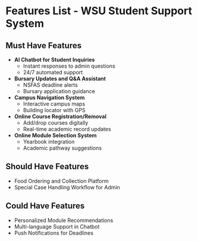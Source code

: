# Features List - WSU Student Support System

## Must Have Features
- **AI Chatbot for Student Inquiries**
  - Instant responses to admin questions
  - 24/7 automated support
- **Bursary Updates and Q&A Assistant**
  - NSFAS deadline alerts
  - Bursary application guidance
- **Campus Navigation System**
  - Interactive campus maps
  - Building locator with GPS
- **Online Course Registration/Removal**
  - Add/drop courses digitally
  - Real-time academic record updates
- **Online Module Selection System**
  - Yearbook integration
  - Academic pathway suggestions

## Should Have Features
- Food Ordering and Collection Platform
- Special Case Handling Workflow for Admin

## Could Have Features
- Personalized Module Recommendations
- Multi-language Support in Chatbot
- Push Notifications for Deadlines